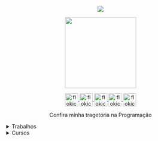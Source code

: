 <p align="center">
  <img align="center" src="https://github-readme-stats.vercel.app/api?username=flokicrowbr&show_icons=true&theme=dracula">
</p>

<p align="center">
  <img align="center" height="190" src="https://github-readme-stats.anuraghazra1.vercel.app/api/top-langs/?username=flokicrowbr&layout=compact&theme=dracula" />
</p>

<p align="center">
  <a href="https://dev.to/flokicrowbr" target="_blank">
    <img align="center" src="https://cdn.jsdelivr.net/npm/simple-icons@3.0.1/icons/dev-dot-to.svg" alt="flokicrowbr" height="35" width="35" />
  </a>
  <a href="https://twitter.com/bringmeabeer" target="_blank">
    <img align="center" src="https://cdn.jsdelivr.net/npm/simple-icons@3.0.1/icons/twitter.svg" alt="flokicrowbr" height="35" width="35" />
  </a>
  <a href="https://linkedin.com/in/juan-meissner-9119b220a" target="_blank">
    <img align="center" src="https://cdn.jsdelivr.net/npm/simple-icons@3.0.1/icons/linkedin.svg" alt="flokicrowbr" height="35" width="35" />
  </a>
  <a href="https://www.twitch.tv/flokibr182/about" target="_blank">
    <img align="center" src="https://cdn.jsdelivr.net/npm/simple-icons@3.0.1/icons/twitch.svg" alt="flokicrowbr" height="35" width="35" />
  </a>
  <a href="https://www.facebook.com/juan.meissner/" target="_blank">
    <img align="center" src="https://cdn.jsdelivr.net/npm/simple-icons@3.0.1/icons/facebook.svg" alt="flokicrowbr" height="35" width="35" />
  </a>
</p>


<p align="center">
  Confira minha tragetória na Programação
</p>

<details>
  <summary>Trabalhos</summary>
  
  | Trabalho | Local | Cargo | Data de Ínicio | Data de Término
  | :---: | :---: | :---: | :---:| :---:|
  | SARO - Sword Art Ragnarok Online | Local | Criador| 2014 | 2020

    
</details>

<details>
<summary>Cursos</summary>
  
  
  | Curso | Tipo | Escola | Local | Data
  | :---: | :---: | :---: | :---:| :--------:|
  | Lógica de Programação Essencial | Curso | Digital Innovation One | Online |2021-05 
  | Primeiros Passos no Javascript | Curso | Trybe | Online | 2021-05
  | Projetos de Sistemas de TI | Curso | Fundação Bradesco | Online | 2021-05
  
</details>
